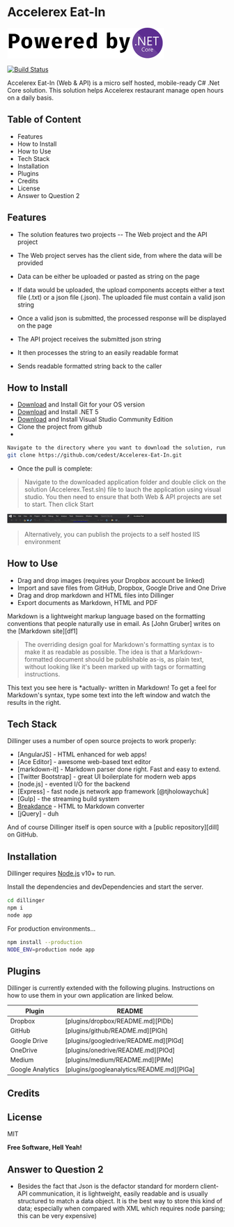 # Accelerex Eat-In

[![N|Solid](https://github.com/cedest/Accelerex-Eat-In/blob/main/Accelerex.Web/wwwroot/images/NET_Core_Logo.svg.thumb70.png)](https://dotnet.microsoft.com/download/dotnet/5.0)

[![Build Status](https://travis-ci.com/cedest/Accelerex-Eat-In.svg?branch=main)](https://travis-ci.com/cedest/Accelerex-Eat-In)


Accelerex Eat-In (Web & API) is a micro self hosted, mobile-ready C# .Net Core solution. This solution helps Accelerex restaurant manage open hours on a daily basis.

## Table of Content
- Features
- How to Install
- How to Use
- Tech Stack
- Installation
- Plugins
- Credits
- License
- Answer to Question 2

## Features

- The solution features two projects 
-- The Web project and the API project
- The Web project serves has the client side, from where the data will be provided
- Data can be either be uploaded or pasted as string on the page
- If data would be uploaded, the upload components accepts either a text file (.txt) or a json file (.json). The uploaded file must contain a valid json string
- Once a valid json is submitted, the processed response will be displayed on the page

- The API project receives the submitted json string
- It then processes the string to an easily readable format
- Sends readable formatted string back to the caller


## How to Install
- [Download](https://git-scm.com/downloads) and Install Git for your OS version
- [Download](https://dotnet.microsoft.com/download/dotnet/5.0) and Install .NET 5
- [Download](https://visualstudio.microsoft.com/thank-you-downloading-visual-studio/?sku=Community&rel=16) and Install Visual Studio Community Edition
- Clone the project from github
- 
```sh
Navigate to the directory where you want to download the solution, run the following line of code to download the solution from git
git clone https://github.com/cedest/Accelerex-Eat-In.git
```
- Once the pull is complete:
> Navigate to the downloaded application folder and double click on the solution (Accelerex.Test.sln) file to lauch the application using visual studio. 
> You then need to ensure that both Web & API projects are set to start. Then click Start

[![N|Solid](https://github.com/cedest/Accelerex-Eat-In/blob/main/Accelerex.Web/wwwroot/images/MulipleProj.PNG)]()

> Alternatively, you can publish the projects to a self hosted IIS environment


## How to Use

- Drag and drop images (requires your Dropbox account be linked)
- Import and save files from GitHub, Dropbox, Google Drive and One Drive
- Drag and drop markdown and HTML files into Dillinger
- Export documents as Markdown, HTML and PDF

Markdown is a lightweight markup language based on the formatting conventions
that people naturally use in email.
As [John Gruber] writes on the [Markdown site][df1]

> The overriding design goal for Markdown's
> formatting syntax is to make it as readable
> as possible. The idea is that a
> Markdown-formatted document should be
> publishable as-is, as plain text, without
> looking like it's been marked up with tags
> or formatting instructions.

This text you see here is *actually- written in Markdown! To get a feel
for Markdown's syntax, type some text into the left window and
watch the results in the right.

## Tech Stack

Dillinger uses a number of open source projects to work properly:

- [AngularJS] - HTML enhanced for web apps!
- [Ace Editor] - awesome web-based text editor
- [markdown-it] - Markdown parser done right. Fast and easy to extend.
- [Twitter Bootstrap] - great UI boilerplate for modern web apps
- [node.js] - evented I/O for the backend
- [Express] - fast node.js network app framework [@tjholowaychuk]
- [Gulp] - the streaming build system
- [Breakdance](https://breakdance.github.io/breakdance/) - HTML
to Markdown converter
- [jQuery] - duh

And of course Dillinger itself is open source with a [public repository][dill]
 on GitHub.

## Installation

Dillinger requires [Node.js](https://nodejs.org/) v10+ to run.

Install the dependencies and devDependencies and start the server.

```sh
cd dillinger
npm i
node app
```

For production environments...

```sh
npm install --production
NODE_ENV=production node app
```

## Plugins

Dillinger is currently extended with the following plugins.
Instructions on how to use them in your own application are linked below.

| Plugin | README |
| ------ | ------ |
| Dropbox | [plugins/dropbox/README.md][PlDb] |
| GitHub | [plugins/github/README.md][PlGh] |
| Google Drive | [plugins/googledrive/README.md][PlGd] |
| OneDrive | [plugins/onedrive/README.md][PlOd] |
| Medium | [plugins/medium/README.md][PlMe] |
| Google Analytics | [plugins/googleanalytics/README.md][PlGa] |

## Credits



## License

MIT

**Free Software, Hell Yeah!**

## Answer to Question 2
- Besides the fact that Json is the defactor standard for mordern client-API communication, it is lightweight, easily readable and is usually structured to match a data object. It is the best way to store this kind of data; especially when compared with XML which requires node parsing; this can be very expensive)
